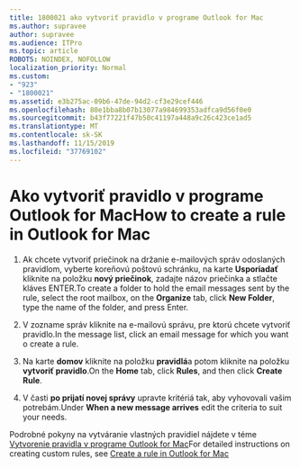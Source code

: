 ```yaml
---
title: 1800021 ako vytvoriť pravidlo v programe Outlook for Mac
ms.author: supravee
author: supravee
ms.audience: ITPro
ms.topic: article
ROBOTS: NOINDEX, NOFOLLOW
localization_priority: Normal
ms.custom:
- "923"
- "1800021"
ms.assetid: e3b275ac-09b6-47de-94d2-cf3e29cef446
ms.openlocfilehash: 80e1bba8b07b13077a984699353adfca9d56f0e0
ms.sourcegitcommit: b43f77221f47b50c41197a448a9c26c423ce1ad5
ms.translationtype: MT
ms.contentlocale: sk-SK
ms.lasthandoff: 11/15/2019
ms.locfileid: "37769102"
---
```

# <a name="how-to-create-a-rule-in-outlook-for-mac"></a><span data-ttu-id="326a2-102">Ako vytvoriť pravidlo v programe Outlook for Mac</span><span class="sxs-lookup"><span data-stu-id="326a2-102">How to create a rule in Outlook for Mac</span></span>

1. <span data-ttu-id="326a2-103">Ak chcete vytvoriť priečinok na držanie e-mailových správ odoslaných pravidlom, vyberte koreňovú poštovú schránku, na karte **Usporiadať** kliknite na položku **nový priečinok**, zadajte názov priečinka a stlačte kláves ENTER.</span><span class="sxs-lookup"><span data-stu-id="326a2-103">To create a folder to hold the email messages sent by the rule, select the root mailbox, on the **Organize** tab, click **New Folder**, type the name of the folder, and press Enter.</span></span>

2. <span data-ttu-id="326a2-104">V zozname správ kliknite na e-mailovú správu, pre ktorú chcete vytvoriť pravidlo.</span><span class="sxs-lookup"><span data-stu-id="326a2-104">In the message list, click an email message for which you want o create a rule.</span></span>

3. <span data-ttu-id="326a2-105">Na karte **domov** kliknite na položku **pravidlá**a potom kliknite na položku **vytvoriť pravidlo**.</span><span class="sxs-lookup"><span data-stu-id="326a2-105">On the **Home** tab, click **Rules**, and then click **Create Rule**.</span></span>

4. <span data-ttu-id="326a2-106">V časti **po prijatí novej správy** upravte kritériá tak, aby vyhovovali vašim potrebám.</span><span class="sxs-lookup"><span data-stu-id="326a2-106">Under **When a new message arrives** edit the criteria to suit your needs.</span></span> 

<span data-ttu-id="326a2-107">Podrobné pokyny na vytváranie vlastných pravidiel nájdete v téme [Vytvorenie pravidla v programe Outlook for Mac](https://aka.ms/AA1uy0v)</span><span class="sxs-lookup"><span data-stu-id="326a2-107">For detailed instructions on creating custom rules, see [Create a rule in Outlook for Mac](https://aka.ms/AA1uy0v)</span></span>
  